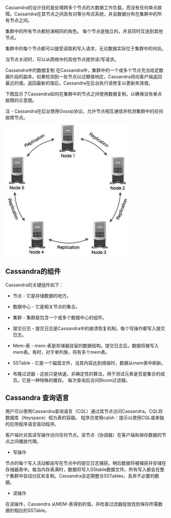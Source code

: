 Cassandra的设计目的是处理跨多个节点的大数据工作负载，而没有任何单点故障。Cassandra在其节点之间具有对等分布式系统，并且数据分布在集群中的所有节点之间。

集群中的所有节点都扮演相同的角色。 每个节点是独立的，并且同时互连到其他节点。

集群中的每个节点都可以接受读取和写入请求，无论数据实际位于集群中的何处。

当节点关闭时，可以从网络中的其他节点提供读/写请求。

Cassandra中的数据复制
在Cassandra中，集群中的一个或多个节点充当给定数据片段的副本。如果检测到一些节点以过期值响应，Cassandra将向客户端返回最近的值。返回最新的值后，Cassandra在后台执行读修复以更新失效值。

下图显示了Cassandra如何在集群中的节点之间使用数据复制，以确保没有单点故障的示意图。

注 - Cassandra在后台使用Gossip协议，允许节点相互通信并检测集群中的任何故障节点。

![images](https://github.com/foxliang/Blog/blob/master/images/Cassandra%E6%95%B0%E6%8D%AE%E5%A4%8D%E5%88%B6.jpg)

## Cassandra的组件
Cassandra的关键组件如下：

- 节点 - 它是存储数据的地方。

- 数据中心 - 它是相关节点的集合。

- 集群 - 集群是包含一个或多个数据中心的组件。

- 提交日志 - 提交日志是Cassandra中的崩溃恢复机制。每个写操作都写入提交日志。

- Mem-表 - mem-表是存储器驻留的数据结构。提交日志后，数据将被写入mem表。有时，对于单列族，将有多个mem表。

- SSTable - 它是一个磁盘文件，当其内容达到阈值时，数据从mem表中刷新。

- 布隆过滤器 - 这些只是快速，非确定性的算法，用于测试元素是否是集合的成员。它是一种特殊的缓存。 每次查询后访问Bloom过滤器。

## Cassandra 查询语言
用户可以使用Cassandra查询语言（CQL）通过其节点访问Cassandra。CQL将数据库（Keyspace）视为表的容器。 程序员使用cqlsh：提示以使用CQL或单独的应用程序语言驱动程序。

客户端针对其读写操作访问任何节点。该节点（协调器）在客户端和保存数据的节点之间播放代理。

- 写操作

节点的每个写入活动都由写在节点中的提交日志捕获。稍后数据将被捕获并存储在存储器表中。每当内存表满时，数据将写入SStable数据文件。所有写入都会在整个集群中自动分区和复制。Cassandra会定期整合SSTables，丢弃不必要的数据。

- 读操作

在读操作，Cassandra 从MEM-表得到的值，并检查过滤器绽放找到保存所需数据的相应的SSTable。


